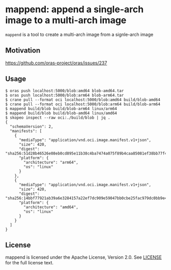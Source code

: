 # mappend: append a single-arch image to a multi-arch image

`mappend` is a tool to create a multi-arch image from a signle-arch image

## Motivation

https://github.com/oras-project/oras/issues/237

## Usage

```
$ oras push localhost:5000/blob:amd64 blob-amd64.tar
$ oras push localhost:5000/blob:arm64 blob-arm64.tar
$ crane pull --format oci localhost:5000/blob:amd64 build/blob-amd64
$ crane pull --format oci localhost:5000/blob:arm64 build/blob-arm64
$ mappend build/blob build/blob-arm64 linux/arm64
$ mappend build/blob build/blob-amd64 linux/amd64
$ skopeo inspect --raw oci:./build/blob | jq .
{
  "schemaVersion": 2,
  "manifests": [
    {
      "mediaType": "application/vnd.oci.image.manifest.v1+json",
      "size": 420,
      "digest": "sha256:51d28b46526e08eb0cd895e11b38c4ba7474a075f89b4caa85081ef38bb77f48",
      "platform": {
        "architecture": "arm64",
        "os": "linux"
      }
    },
    {
      "mediaType": "application/vnd.oci.image.manifest.v1+json",
      "size": 420,
      "digest": "sha256:14bbf77921ab39a6e3284157a22ef7dc909e59047bb0cbe25fac979dc0bb9e43",
      "platform": {
        "architecture": "amd64",
        "os": "linux"
      }
    }
  ]
}
```

License
-
mappend is licensed under the Apache License, Version 2.0. See
[LICENSE](LICENSE) for the full license text.
